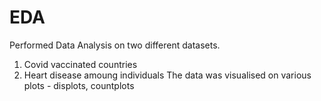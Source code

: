 # EDA
Performed Data Analysis on two different datasets.
1. Covid vaccinated countries
2. Heart disease amoung individuals
The data was visualised on various plots - displots, countplots 
